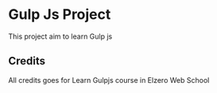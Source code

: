 # Gulp Js Project

This project aim to learn Gulp js

## Credits

All credits goes for Learn Gulpjs course in Elzero Web School
